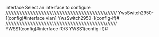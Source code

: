 interface          Select an interface to configure
//////////////////////////////////////////////////////////////////////
YwsSwitch2950-1(config)#interface vlan1
YwsSwitch2950-1(config-if)#
//////////////////////////////////////////////////////////////////////
YWSS1(config)#interface f0/3
YWSS1(config-if)#
